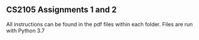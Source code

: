 ## CS2105 Assignments 1 and 2

All instructions can be found in the pdf files within each folder. Files are run with Python 3.7
